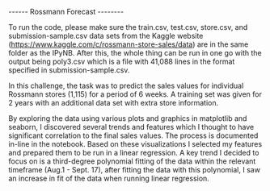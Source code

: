 ------ Rossmann Forecast --------

To run the code, please make sure the train.csv, test.csv, store.csv, and submission-sample.csv data sets from the Kaggle website (https://www.kaggle.com/c/rossmann-store-sales/data) are in the same folder as the IPyNB. After this, the whole thing can be run in one go with the output being poly3.csv which is a file with 41,088 lines in the format specified in submission-sample.csv.

In this challenge, the task was to predict the sales values for individual Rossmann stores (1,115) for a period of 6 weeks. A training set was given for 2 years with an additional data set with extra store information.

By exploring the data using various plots and graphics in matplotlib and seaborn, I discovered several trends and features which I thought to have significant correlation to the final sales values. The process is documented in-line in the notebook. Based on these visualizations I selected my features and prepared them to be run in a linear regression. A key trend I decided to focus on is a third-degree polynomial fitting of the data within the relevant timeframe (Aug.1 - Sept. 17), after fitting the data with this polynomial, I saw an increase in fit of the data when running linear regression.
